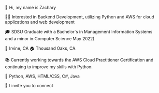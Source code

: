 👋 Hi, my name is Zachary

👨‍💻 Interested in Backend Development, utilizing Python and AWS for cloud applications and web development 

🎓 SDSU Graduate with a Bachelor's in Management Information Systems and a minor in Computer Science May 2022)

📍 Irvine, CA
🏠 Thousand Oaks, CA 

📚 Currently working towards the AWS Cloud Practitioner Certification and continuing to improve my skills with Python. 

💪 Python, AWS, HTML/CSS, C#, Java

🤝 I invite you to connect

<!---
zacharypatrone/zacharypatrone is a ✨ special ✨ repository because its `README.md` (this file) appears on your GitHub profile.
You can click the Preview link to take a look at your changes.
--->
